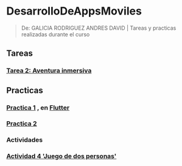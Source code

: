 # DesarrolloDeAppsMoviles
> De: GALICIA RODRIGUEZ ANDRES DAVID | Tareas y practicas realizadas durante el curso

## Tareas 
### [Tarea 2: Aventura inmersiva](https://github.com/aztro09/DesarrolloDeAppsMoviles/tree/80f34e8780dfccfc6bfe2195ea108a40b3ff5fe6/f1adventure)

## Practicas
### [Practica 1](https://github.com/aztro09/DesarrolloDeAppsMoviles/tree/109c369d728de7082ea4ddf2f2b12ae7774426a4/Practica1) , en [Flutter](https://github.com/aztro09/DesarrolloDeAppsMoviles/tree/094bb22368930fcdc0da632a0a78b98b90feb4c3/Practica1Flutter)
### [Practica 2](https://github.com/aztro09/DesarrolloDeAppsMoviles/tree/30a117482c1d3bbafdcb63d1a45d652aebf66583/Practica2)

### Actividades
### [Actividad 4 'Juego de dos personas'](https://github.com/aztro09/DesarrolloDeAppsMoviles/tree/9d411a576f49b87656b50fbfe5eda11b390a3fff/Actividad4)
